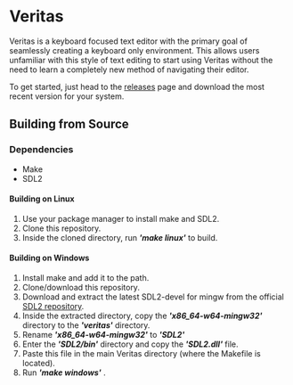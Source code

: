 # Veritas
Veritas is a keyboard focused text editor with the primary goal of seamlessly creating a keyboard only environment. This allows users unfamiliar with this style of text editing to start using Veritas without the need to learn a completely new method of navigating their editor. 

To get started, just head to the [releases](https://github.com/mevanl/veritas/releases/) page and download the most recent version for your system.

## Building from Source
### Dependencies
* Make 
* SDL2 
 
#### Building on Linux
1. Use your package manager to install make and SDL2.
2. Clone this repository. 
3. Inside the cloned directory, run ***'make linux'*** to build.

#### Building on Windows 
1. Install make and add it to the path.
2. Clone/download this repository. 
3. Download and extract the latest SDL2-devel for mingw from the official [SDL2 repository](https://github.com/libsdl-org/SDL/releases).
4.  Inside the extracted directory, copy the ***'x86_64-w64-mingw32'*** directory to the ***'veritas'*** directory.
5. Rename ***'x86_64-w64-mingw32'*** to ***'SDL2'*** 
6. Enter the ***'SDL2/bin'*** directory and copy the ***'SDL2.dll'*** file.
7. Paste this file in the main Veritas directory (where the Makefile is located).
8. Run ***'make windows'*** .
